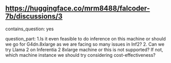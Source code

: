 ## https://huggingface.co/mrm8488/falcoder-7b/discussions/3

contains_question: yes

question_part: 
1.Is it even feasible to do inference on this machine or should we go for G4dn.8xlarge as we are facing so many issues in Inf2?
2. Can we try Llama 2 on Inferentia 2 8xlarge machine or this is not supported? If not, which machine instance we should try considering cost-effectiveness?